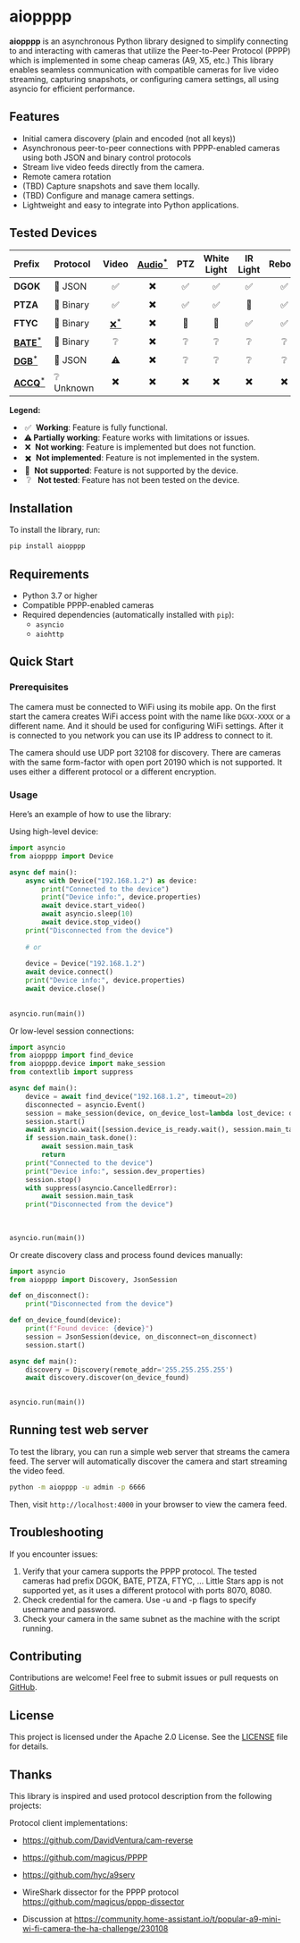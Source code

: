# aiopppp

**aiopppp** is an asynchronous Python library designed to simplify connecting to and interacting with cameras that 
utilize the Peer-to-Peer Protocol (PPPP) which is implemented in some cheap cameras (A9, X5, etc.) 
This library enables seamless communication with compatible cameras for live video streaming,
capturing snapshots, or configuring camera settings, all using asyncio for efficient performance.

## Features

- Initial camera discovery (plain and encoded (not all keys))
- Asynchronous peer-to-peer connections with PPPP-enabled cameras using both JSON and binary control protocols
- Stream live video feeds directly from the camera.
- Remote camera rotation
- (TBD) Capture snapshots and save them locally.
- (TBD) Configure and manage camera settings.
- Lightweight and easy to integrate into Python applications.

## Tested Devices

| Prefix   | Protocol | Video | [Audio<sup>*</sup>](https://github.com/devbis/aiopppp/issues/6) | PTZ | White Light | IR Light | Reboot | Resolution |
|:---------|:---------|:-----:|:---------------------------------------------------------------:|:---:|:-----------:|:--------:|:------:|:----------:|
| **DGOK** | 📜 JSON  | ✅   | ✖️                                                             | ✅  | ✅          | ✅      | ✅     | ✖️        |
| **PTZA** | 🔢 Binary| ✅   | ✖️                                                             | ✅  | ✅          | 🚫      | ✅     | ✅        |
| **FTYC** | 🔢 Binary| [❌<sup>*</sup>](https://github.com/devbis/aiopppp/issues/8)| ✖️      | 🚫  | 🚫          | ✅      | ✅     | ✅        |
| [**BATE**<sup>*</sup>](https://github.com/devbis/pppp_camera/issues/4) | 🔢 Binary|❔ |✖️    | ❔   | ❔           | ❔       | ❔     |  ❔        |
| [**DGB**<sup>*</sup>](https://github.com/devbis/pppp_camera/issues/2) | 📜 JSON   |⚠️ |✖️   | ❔   | ❔           | ❔       | ❔     |  ❔        |
| [**ACCQ**<sup>*</sup>](https://github.com/devbis/pppp_camera/issues/1) | ❔ Unknown|✖️|✖️    | ✖️  | ✖️          | ✖️      | ✖️     | ✖️        |

**Legend:**
- &nbsp;✅&nbsp; **Working**: Feature is fully functional.
- &thinsp;⚠️&thinsp;**Partially working**: Feature works with limitations or issues.
- &nbsp;❌&nbsp; **Not working**: Feature is implemented but does not function.
- &nbsp;✖️&nbsp; **Not implemented**: Feature is not implemented in the system.
- &nbsp;🚫&nbsp; **Not supported**: Feature is not supported by the device.
- &ensp;❔ &nbsp; **Not tested**: Feature has not been tested on the device.

## Installation

To install the library, run:

```bash
pip install aiopppp
```

## Requirements

- Python 3.7 or higher
- Compatible PPPP-enabled cameras
- Required dependencies (automatically installed with `pip`):
  - `asyncio`
  - `aiohttp`

## Quick Start

### Prerequisites

The camera must be connected to WiFi using its mobile app. On the first start the camera creates WiFi access 
point with the name like `DGXX-XXXX` or a different name. And it should be used for configuring WiFi settings. 
After it is connected to you network you can use its IP address to connect to it.

The camera should use UDP port 32108 for discovery. 
There are cameras with the same form-factor with open port 20190 which is not supported. 
It uses either a different protocol or a different encryption.

### Usage

Here’s an example of how to use the library:

Using high-level device:
```python
import asyncio
from aiopppp import Device

async def main():
    async with Device("192.168.1.2") as device:
        print("Connected to the device")
        print("Device info:", device.properties)
        await device.start_video()
        await asyncio.sleep(10)
        await device.stop_video()
    print("Disconnected from the device")
        
    # or 
    
    device = Device("192.168.1.2")
    await device.connect()
    print("Device info:", device.properties)
    await device.close()
    
    
asyncio.run(main())

```

Or low-level session connections:

```python
import asyncio
from aiopppp import find_device
from aiopppp.device import make_session
from contextlib import suppress

async def main():
    device = await find_device("192.168.1.2", timeout=20)
    disconnected = asyncio.Event()
    session = make_session(device, on_device_lost=lambda lost_device: disconnected.set())
    session.start()
    await asyncio.wait([session.device_is_ready.wait(), session.main_task], return_when=asyncio.FIRST_COMPLETED)
    if session.main_task.done():
        await session.main_task
        return 
    print("Connected to the device")
    print("Device info:", session.dev_properties)
    session.stop()
    with suppress(asyncio.CancelledError):
        await session.main_task
    print("Disconnected from the device")
    
    
    
asyncio.run(main())
```

Or create discovery class and process found devices manually:
```python
import asyncio
from aiopppp import Discovery, JsonSession

def on_disconnect():
    print("Disconnected from the device")

def on_device_found(device):
    print(f"Found device: {device}")
    session = JsonSession(device, on_disconnect=on_disconnect)
    session.start()

async def main():
    discovery = Discovery(remote_addr='255.255.255.255')
    await discovery.discover(on_device_found)

    
asyncio.run(main())
```

## Running test web server

To test the library, you can run a simple web server that streams the camera feed.
The server will automatically discover the camera and start streaming the video feed.

```bash
python -m aiopppp -u admin -p 6666
```

Then, visit `http://localhost:4000` in your browser to view the camera feed.

## Troubleshooting

If you encounter issues:
1. Verify that your camera supports the PPPP protocol. The tested cameras had prefix DGOK, BATE, PTZA, FTYC, ... 
    Little Stars app is not supported yet, as it uses a different protocol with ports 8070, 8080.
2. Check credential for the camera. Use -u and -p flags to specify username and password.
3. Check your camera in the same subnet as the machine with the script running.

## Contributing

Contributions are welcome! Feel free to submit issues or pull requests on [GitHub](https://github.com/yourusername/aiopppp).

## License

This project is licensed under the Apache 2.0 License. See the [LICENSE](LICENSE) file for details.


## Thanks

This library is inspired and used protocol description from the following projects:

Protocol client implementations:

- https://github.com/DavidVentura/cam-reverse
- https://github.com/magicus/PPPP
- https://github.com/hyc/a9serv

- WireShark dissector for the PPPP protocol https://github.com/magicus/pppp-dissector
- Discussion at https://community.home-assistant.io/t/popular-a9-mini-wi-fi-camera-the-ha-challenge/230108
